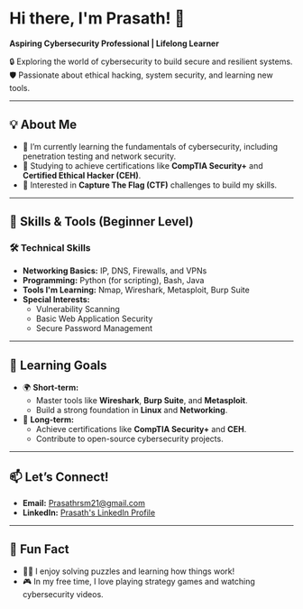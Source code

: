 # Hi there, I'm Prasath! 👋  

**Aspiring Cybersecurity Professional | Lifelong Learner**  

🔒 Exploring the world of cybersecurity to build secure and resilient systems.  
🛡️ Passionate about ethical hacking, system security, and learning new tools.  

---

## 💡 About Me  

- 🌱 I’m currently learning the fundamentals of cybersecurity, including penetration testing and network security.  
- 📖 Studying to achieve certifications like **CompTIA Security+** and **Certified Ethical Hacker (CEH)**.  
- 🧩 Interested in **Capture The Flag (CTF)** challenges to build my skills.  

---

## 🔑 Skills & Tools (Beginner Level)  

### 🛠️ Technical Skills  
- **Networking Basics:** IP, DNS, Firewalls, and VPNs  
- **Programming:** Python (for scripting), Bash, Java  
- **Tools I'm Learning:** Nmap, Wireshark, Metasploit, Burp Suite  
- **Special Interests:**  
  - Vulnerability Scanning  
  - Basic Web Application Security  
  - Secure Password Management  

---

## 🎯 Learning Goals  

- 🌍 **Short-term:**  
  - Master tools like **Wireshark**, **Burp Suite**, and **Metasploit**.  
  - Build a strong foundation in **Linux** and **Networking**.  
- 🚀 **Long-term:**  
  - Achieve certifications like **CompTIA Security+** and **CEH**.  
  - Contribute to open-source cybersecurity projects.  

---

## 📫 Let’s Connect!  

- **Email:** [Prasathrsm21@gmail.com](mailto:Prasathrsm21@gmail.com)  
- **LinkedIn:** [Prasath's LinkedIn Profile](https://www.linkedin.com/in/prasath-s2005/)  

---

## 🌟 Fun Fact  

- 🕵️‍♂️ I enjoy solving puzzles and learning how things work!  
- 🎮 In my free time, I love playing strategy games and watching cybersecurity videos.  

